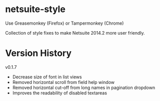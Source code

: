netsuite-style
==============

Use Greasemonkey (Firefox) or Tampermonkey (Chrome)

Collection of style fixes to make Netsuite 2014.2 more user friendly.

Version History
===============
v0.1.7
* Decrease size of font in list views
* Removed horizontal scroll from field help window
* Removed horizontal cut-off from long names in pagination dropdown
* Improves the readability of disabled textareas
